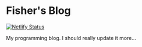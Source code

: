 # Fisher's Blog
[![Netlify Status](https://api.netlify.com/api/v1/badges/189da18d-893b-4a2e-9506-442fe327507a/deploy-status)](https://app.netlify.com/sites/fishersblog/deploys)

My programming blog. I should really update it more...
